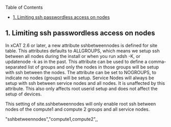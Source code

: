 <!-- START doctoc generated TOC please keep comment here to allow auto update -->
<!-- DON'T EDIT THIS SECTION, INSTEAD RE-RUN doctoc TO UPDATE -->
Table of Contents

- [1\. Limiting ssh passwordless access on nodes](#1%5C-limiting-ssh-passwordless-access-on-nodes)

<!-- END doctoc generated TOC please keep comment here to allow auto update -->

## 1\. Limiting ssh passwordless access on nodes

In xCAT 2.6 or later, a new attribute sshbetweennodes is defined for site table. This attributes defaults to ALLGROUPS, which means we setup ssh between all nodes during the install or when you run xdsh -K, or updatenode -k as in the past. This attribute can be used to define a comma-separated list of groups and only the nodes in those groups will be setup with ssh between the nodes. The attribute can be set to NOGROUPS, to indicate no nodes (groups) will be setup. Service Nodes will always be setup with ssh between service nodes and all nodes. It is unaffected by this attribute. This also only affects root userid setup and does not affect the setup of devices. 

This setting of site.sshbetweennodes will only enable root ssh between nodes of the compute1 and compute 2 groups and all service nodes. 

"sshbetweennodes","compute1,compute2",, 
